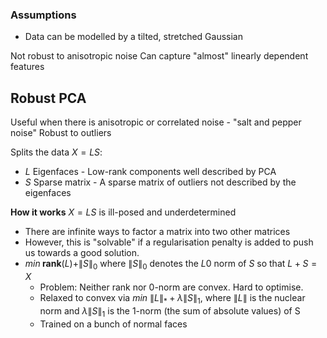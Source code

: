 ### Assumptions
* Data can be modelled by a tilted, stretched Gaussian

Not robust to anisotropic noise
Can capture "almost" linearly dependent features
## Robust PCA
Useful when there is anisotropic or correlated noise - "salt and pepper noise"
Robust to outliers

Splits the data $X = LS$:
* $L$ Eigenfaces - Low-rank components well described by PCA
* $S$ Sparse matrix - A sparse matrix of outliers not described by the eigenfaces

**How it works**
$X = LS$ is ill-posed and underdetermined
* There are infinite ways to factor a matrix into two other matrices
* However, this is "solvable" if a regularisation penalty is added to push us towards a good solution.
* $min \textbf{ rank}(L) + \|S\|_{0}$  where $\|S\|_{0}$ denotes the $L0$ norm of $S$ so that $L+S=X$
	* Problem: Neither rank nor 0-norm are convex. Hard to optimise.
	* Relaxed to convex via $min\text{ } \|L\|_{*} + \lambda \|S\|_{1}$, where $\|L\|$ is the nuclear norm and $\lambda \|S\|_{1}$ is the 1-norm (the sum of absolute values) of S
	* Trained on a bunch of normal faces